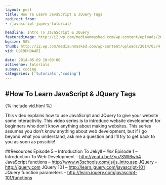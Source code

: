 ```yaml
---
layout: post
title: How To Learn JavaScript & JQuery Tags
redirect_from:
- /javascript-jquery-tutorial/

headline: Intro To JavaScript & JQuery
featuredimage: http://i2.wp.com/mediaunmasked.com/wp-content/uploads/2014/05/4.jpg?zoom=1.5&resize=1280%2C720
bgsize: 50%
thumb: http://i2.wp.com/mediaunmasked.com/wp-content/uploads/2014/05/4.jpg?zoom=1.5&resize=1280%2C720
vid: UQC9HHDA4RI

date: 2014-05-09 10:00:00
activenav: tutorials
subnav: coding
categories: ['tutorials','coding']
---
```

#How To Learn JavaScript & JQuery Tags
---

{% include vid.html %}

This video explains how to use JavaScript and JQuery to give your website some interactivity. This video series is to introduce website development for beginners who don’t know anything about making websites. This series assumes you don’t know anything about web development, but if I go beyond what you understand, ask me a question and I’ll try to get back to you as soon as possible!

##Resources
Episode 5 – Introduction To Jekyll – *link*
Episode 1 – Introduction To Web Development – <http://youtu.be/Zyu7SWI6wh4>
JavaScript functions – <http://www.w3schools.com/js/js_intro.asp>
JQuery – <http://jquery.com>
JQuery 101 – <http://learn.jquery.com/javascript-101>
JQuery function parameters – <http://learn.jquery.com/javascript-101/functions>